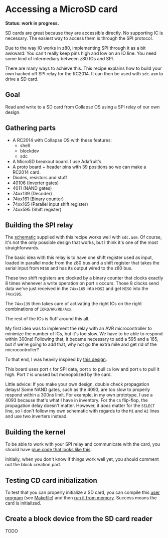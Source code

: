 # Accessing a MicroSD card

**Status: work in progress.**

SD cards are great because they are accessible directly. No supporting IC is
necessary. The easiest way to access them is through the SPI protocol.

Due to the way IO works in z80, implementing SPI through it as a bit awkward:
You can't really keep pins high and low on an IO line. You need some kind of
intermediary between z80 IOs and SPI.

There are many ways to achieve this. This recipe explains how to build your own
hacked off SPI relay for the RC2014. It can then be used with `sdc.asm` to
drive a SD card.

## Goal

Read and write to a SD card from Collapse OS using a SPI relay of our own
design.

## Gathering parts

* A RC2014 with Collapse OS with these features:
  * shell
  * blockdev
  * sdc
* A MicroSD breakout board. I use Adafruit's.
* A proto board + header pins with 39 positions so we can make a RC2014 card.
* Diodes, resistors and stuff
* 40106 (Inverter gates)
* 4011 (NAND gates)
* 74xx139 (Decoder)
* 74xx161 (Binary counter)
* 74xx165 (Parallel input shift register)
* 74xx595 (Shift register)

## Building the SPI relay

The [schematic][schematic] supplied with this recipe works well with `sdc.asm`.
Of course, it's not the only possible design that works, but I think it's one
of the most straighforwards.

The basic idea with this relay is to have one shift register used as input,
loaded in parallel mode from the z80 bus and a shift register that takes the
serial input from `MISO` and has its output wired to the z80 bus.

These two shift registers are clocked by a binary counter that clocks exactly
8 times whenever a write operation on port `4` occurs. Those 8 clocks send
data we've just received in the `74xx165` into `MOSI` and get `MISO` into the
`74xx595`.

The `74xx139` then takes care of activating the right ICs on the right
combinations of `IORQ/WR/RD/Axx`.

The rest of the ICs is fluff around this all.

My first idea was to implement the relay with an AVR microcontroller to
minimize the number of ICs, but it's too slow. We have to be able to respond
within 300ns! Following that, it became necessary to add a 595 and a 165, but
if we're going to add that, why not go the extra mile and get rid of the
microcontroller?

To that end, I was heavily inspired by [this design][inspiration].

This board uses port `4` for SPI data, port `5` to pull `CS` low and port `6`
to pull it high. Port `7` is unused but monopolized by the card.

Little advice: If you make your own design, double check propagation delays!
Some NAND gates, such as the 4093, are too slow to properly respond within
a 300ns limit. For example, in my own prototype, I use a 4093 because that's
what I have in inventory. For the `CS` flip-flop, the propagation delay doesn't
matter. However, it *does* matter for the `SELECT` line, so I don't follow my
own schematic with regards to the `M1` and `A2` lines and use two inverters
instead.

## Building the kernel

To be able to work with your SPI relay and communicate with the card, you
should have [glue code that looks like this](glue.asm).

Initially, when you don't know if things work well yet, you should comment out
the block creation part.

## Testing CD card initialization

To test that you can properly initialize a SD card, you can compile this [user
program](sdinit.asm) (see [Makefile](Makefile)) and then
[run it from memory][run-from-mem]. Success means the card is initialized.

## Create a block device from the SD card reader

TODO

[schematic]: spirelay/spirelay.pdf
[inspiration]: https://www.ecstaticlyrics.com/electronics/SPI/fast_z80_interface.html
[run-from-mem]: ../../../doc/load-run-code.md
